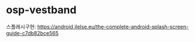 # osp-vestband
스플래시구현: https://android.jlelse.eu/the-complete-android-splash-screen-guide-c7db82bce565  
